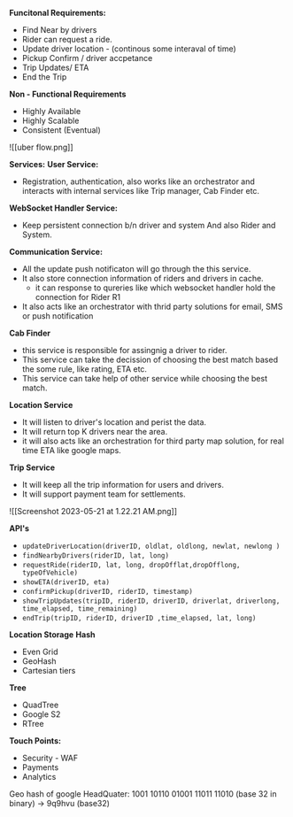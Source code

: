 
**Funcitonal Requirements:**
- Find Near by drivers
- Rider can request a ride.
- Update driver location - (continous some interaval of time)
- Pickup Confirm / driver accpetance
- Trip Updates/ ETA
- End the Trip

**Non - Functional Requirements**
- Highly Available
- Highly Scalable
- Consistent (Eventual)

![[uber flow.png]]

**Services:**
**User Service:**
- Registration, authentication, also works like an orchestrator and interacts with internal services like Trip manager, Cab Finder etc.

**WebSocket Handler Service:**
- Keep persistent connection b/n driver and system And also Rider and System.

**Communication Service:** 
- All the update push notificaton will go through the this service.
- It also store connection information of riders and drivers in cache.
	-  it can response to qureries like which websocket handler hold the connection for Rider R1
- It also acts like an orchestrator with thrid party solutions for email, SMS or push notification

**Cab Finder**
 - this service is responsible for assingnig a driver to rider.
 - This service can take the decission of choosing the best match based the some rule, like rating, ETA etc.
 - This service can take help of other service while choosing the best match.

**Location Service**
- It will listen to driver's  location and perist the data.
- It will return top K drivers near the area.
- it will also acts like an orchestration for third party map solution, for real time ETA like google maps.

**Trip Service**
- It will keep all the trip information for users and drivers.
- It will support payment team for settlements.

![[Screenshot 2023-05-21 at 1.22.21 AM.png]]



**API's**
- `updateDriverLocation(driverID, oldlat, oldlong, newlat, newlong )`
- `findNearbyDrivers(riderID, lat, long)`
- `requestRide(riderID, lat, long, dropOfflat,dropOfflong, typeOfVehicle)`
- `showETA(driverID, eta)`
- `confirmPickup(driverID, riderID, timestamp)`
- `showTripUpdates(tripID, riderID, driverID, driverlat, driverlong, time_elapsed, time_remaining)`
- `endTrip(tripID, riderID, driverID ,time_elapsed, lat, long)`


**Location Storage**
**Hash**
- Even Grid
- GeoHash
- Cartesian tiers

**Tree**
- QuadTree
- Google S2
- RTree

**Touch Points:**
- Security - WAF
- Payments
- Analytics

Geo hash of google HeadQuater: 
1001 10110 01001 11011 11010 (base 32 in binary) ->  9q9hvu (base32)
